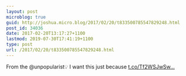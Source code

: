 ```yaml
---
layout: post
microblog: true
guid: http://joshua.micro.blog/2017/02/20/t833500785547829248.html
post_id: 34036
date: 2017-02-20T13:17:27+1100
lastmod: 2019-07-30T17:41:19+1100
type: post
url: /2017/02/20/t833500785547829248.html
---
```

From the @unpopularist💡 I want this just because [t.co/Tf2WSJwSw...](https://t.co/Tf2WSJwSwm)
